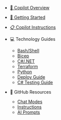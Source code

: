 <!-- markdownlint-disable MD041 -->
<!-- copilot Section Sidebar -->
<!-- Generated on: 2025-06-21 17:11:33 UTC -->

- [🤖 Copilot Overview](copilot/README.md)
- [🚀 Getting Started](copilot/getting-started.md)
- [📋 Copilot Instructions](.github/copilot-instructions.md)

- 💻 Technology Guides
  - [Bash/Shell](copilot/bash/bash.md)
  - [Bicep](copilot/bicep/bicep.md)
  - [C#/.NET](copilot/csharp/csharp.md)
  - [Terraform](copilot/terraform/terraform.md)
  - [Python](copilot/python-script.md)
  - [Deploy Guide](copilot/deploy.md)
  - [C# Testing Guide](copilot/csharp-tests.md)

- 🔧 GitHub Resources
  - [Chat Modes](.github/chatmodes/README.md)
  - [Instructions](.github/instructions/README.md)
  - [AI Prompts](.github/prompts/README.md)

